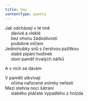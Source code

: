 ```yaml
---
title: Sny
contentType: poetry
---
```


<section>

Jak odcházejí v té tmě  
     dávivé a vleklé  
     bez ohonu žádostivosti  
     podobné mlčení  
Jednohubky snů s čerstvou pažitkou  
     slabé pípání hodinek  
     sloní paměť trvalých nářků

A v nich se dávám

</section>

<section>

V paměti utkvívají  
     očima nafocené snímky neřestí  
Mezi stehna noci šátrání  
     slabého ptáčete vypadlého z hnízda

</section>
